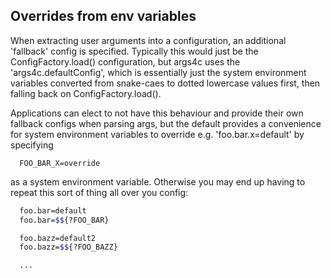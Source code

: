 
## Overrides from env variables

When extracting user arguments into a configuration, an additional 'fallback' config is specified.
Typically this would just be the ConfigFactory.load() configuration, but args4c uses the 'args4c.defaultConfig',
which is essentially just the system environment variables converted from snake-caes to dotted lowercase values
first, then falling back on ConfigFactory.load().

Applications can elect to not have this behaviour and provide their own fallback configs when parsing args, but
the default provides a convenience for system environment variables to override e.g. 'foo.bar.x=default' by specifying

```
  FOO_BAR_X=override
```

as a system environment variable. Otherwise you may end up having to repeat this sort of thing all over you config:
```bash
  foo.bar=default
  foo.bar=$${?FOO_BAR}

  foo.bazz=default2
  foo.bazz=$${?FOO_BAZZ}

  ...
```
